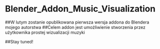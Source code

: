 # Blender_Addon_Music_Visualization

##W lutym zostanie opublikowana pierwsza wersja addona do Blendera mojego autorstwa
##Celem addon jest umożliwienie stworzenia przez użytkownika prostej wizualizacji muzyki

##Stay tuned!
